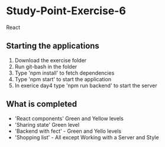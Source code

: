 # Study-Point-Exercise-6
React

## Starting the applications
1. Download the exercise folder
2. Run git-bash in the folder
3. Type 'npm install' to fetch dependencies
4. Type 'npm start' to start the application
5. In exerice day4 type 'npm run backend' to start the server

## What is completed
 - 'React components' Green and Yellow levels
 - 'Sharing state' Green level
 - 'Backend with fect' - Green and Yello levels
 - 'Shopping list' - All except Working with a Server and Style
